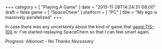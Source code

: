 +++
category = [ "Playing A Game" ]
date = "2015-11-28T14:24:31-08:00"
draft = false
game = [ "SpaceChem" ]
platform = [ "PC" ]
title = "My ego is massively parallelized"
+++

In case there was any uncertainty about the kind of game that <game:TIS-100> is: I've started replaying SpaceChem so that I can feel smart again.

<i>Progress: Alkonost - No Thanks Necessary</i>
